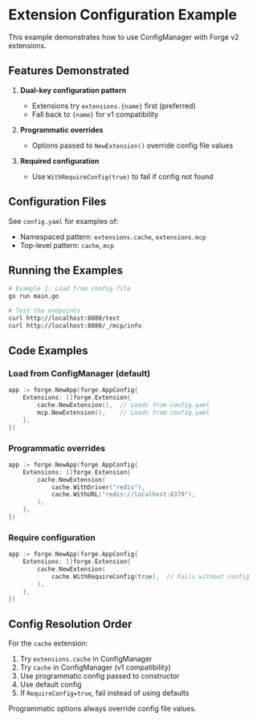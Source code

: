 # Extension Configuration Example

This example demonstrates how to use ConfigManager with Forge v2 extensions.

## Features Demonstrated

1. **Dual-key configuration pattern**
   - Extensions try `extensions.{name}` first (preferred)
   - Fall back to `{name}` for v1 compatibility

2. **Programmatic overrides**
   - Options passed to `NewExtension()` override config file values

3. **Required configuration**
   - Use `WithRequireConfig(true)` to fail if config not found

## Configuration Files

See `config.yaml` for examples of:
- Namespaced pattern: `extensions.cache`, `extensions.mcp`
- Top-level pattern: `cache`, `mcp`

## Running the Examples

```bash
# Example 1: Load from config file
go run main.go

# Test the endpoints
curl http://localhost:8080/test
curl http://localhost:8080/_/mcp/info
```

## Code Examples

### Load from ConfigManager (default)

```go
app := forge.NewApp(forge.AppConfig{
    Extensions: []forge.Extension{
        cache.NewExtension(),  // Loads from config.yaml
        mcp.NewExtension(),    // Loads from config.yaml
    },
})
```

### Programmatic overrides

```go
app := forge.NewApp(forge.AppConfig{
    Extensions: []forge.Extension{
        cache.NewExtension(
            cache.WithDriver("redis"),
            cache.WithURL("redis://localhost:6379"),
        ),
    },
})
```

### Require configuration

```go
app := forge.NewApp(forge.AppConfig{
    Extensions: []forge.Extension{
        cache.NewExtension(
            cache.WithRequireConfig(true),  // Fails without config
        ),
    },
})
```

## Config Resolution Order

For the `cache` extension:

1. Try `extensions.cache` in ConfigManager
2. Try `cache` in ConfigManager (v1 compatibility)
3. Use programmatic config passed to constructor
4. Use default config
5. If `RequireConfig=true`, fail instead of using defaults

Programmatic options always override config file values.

